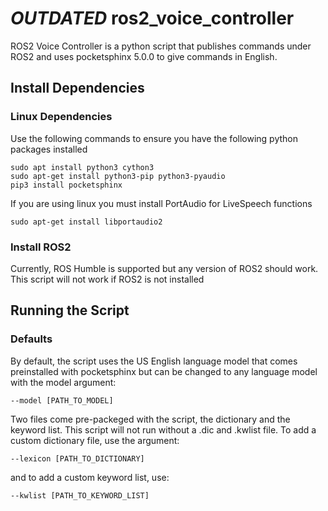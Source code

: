 # ***OUTDATED*** ros2_voice_controller
ROS2 Voice Controller is a python script that publishes commands under ROS2 and uses pocketsphinx 5.0.0 to give commands in English.

## Install Dependencies

### Linux Dependencies
Use the following commands to ensure you have the following python packages installed
```
sudo apt install python3 cython3
sudo apt-get install python3-pip python3-pyaudio
pip3 install pocketsphinx
```
If  you are using linux you must install PortAudio for LiveSpeech functions
```
sudo apt-get install libportaudio2
```

### Install ROS2
Currently, ROS Humble is supported but any version of ROS2 should work.
This script will not work if ROS2 is not installed

## Running the Script

### Defaults

By default, the script uses the US English language model that comes preinstalled with pocketsphinx but can be changed to any language model with the model argument:
```
--model [PATH_TO_MODEL]
```

Two files come pre-packeged with the script, the dictionary and the keyword list. This script will not run without a .dic and .kwlist file.
To add a custom dictionary file, use the argument:
```
--lexicon [PATH_TO_DICTIONARY]
```
and to add a custom keyword list, use:
```
--kwlist [PATH_TO_KEYWORD_LIST]
```
